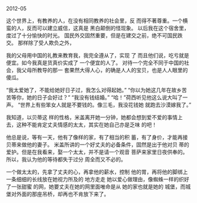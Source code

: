 2012-05

这个世界上，有教养的人，在没有相同教养的社会里，反  而得不著尊重。一个横蛮的人，反而可以建立威信，这真是  黑白颠倒的怪现象。  以后我在这个宿舍里，度过了十分愉快的时光。  国民外交固然重要，但是在建交之前，绝不可国民跌交。  那样除了受人欺负之外，

我的父母用中国的礼教来教育我，我完全遵从了，实现  了 而且他们说，吃亏就是便宜。如今我真是货真价实成了  一个便宜的人了。  对待一个完全不同于中国的社会，我父母所教导的那一  套果然大得人心，的确是人人的宝贝，也是人人眼里的傻瓜。

“我太爱她了，不能给她好日子过，我怎么对得起她。”  “你以为她这几年在故乡苦苦等你，她的日子会好过？”  “我没有钱结婚。”     “哈！”荷西听见他这么说大叫了一声。  “世界上有些笨女人就是不要钱的。像三毛，我没花钱她  就跑去沙漠嫁我了。”

我知道，以贝蒂这  样的性格，米盖离开她一分钟，她都会想到爱不爱的事情上  去，这种不能肯定丈夫情感的太太，其实在她自己亦是乏味  的吧！

他总是说，等有一天，他有了像样的家，有了相当的积  蓄，有了身价，才能再接贝蒂来做他的妻子。  米盖所讲的一个好丈夫的必备条件，固然是出于他对贝  蒂的爱护。但是在我看来，娶一个太太，并不是请一个观音  菩萨来家里日夜供奉的。所以，我认为他的等待都失于过分  周全而又不必的。

一个做太太的，先拿了丈夫的心，再拿他的薪水，控制  他的胃，再将他的脚绑上一条细细的长线放在她视力所及的  地方走走 她以爱心做理由，像蜘蛛一样的织好了一张甜蜜  的网，她要丈夫在她的网里面唯命是从 她的家也就是她的  城堡，而城堡对外面的那座吊桥，却再也不肯放下来了。